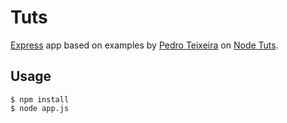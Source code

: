 # Tuts

[Express](http://expressjs.com/) app based on examples by [Pedro Teixeira](https://twitter.com/pedrogteixeira)
on [Node Tuts](http://nodetuts.com).

## Usage

    $ npm install
    $ node app.js